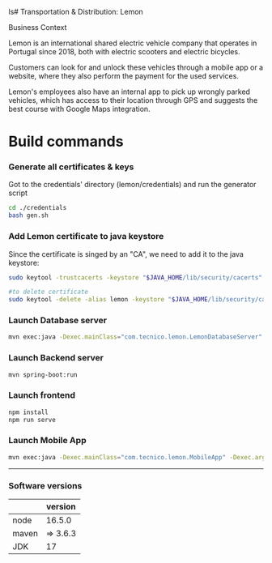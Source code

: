 ls# Transportation & Distribution: Lemon

Business Context

Lemon is an international shared electric vehicle company that operates in Portugal since 2018, both with electric scooters and electric bicycles.

Customers can look for and unlock these vehicles through a mobile app or a website, where they also perform the payment for the used services.

Lemon's employees also have an internal app to pick up wrongly parked vehicles, which has access to their location through GPS and suggests the best course with Google Maps integration.


# Build commands

### Generate all certificates & keys
Got to the credentials' directory (lemon/credentials) and run the generator script
``` bash
cd ./credentials
bash gen.sh
```

### Add Lemon certificate to java keystore
Since the certificate is singed by an "CA", we need to add it to the java keystore:
``` bash
sudo keytool -trustcacerts -keystore "$JAVA_HOME/lib/security/cacerts" -storepass changeit -importcert -alias lemon -file <path-to-lemon>/lemon/server-backend/src/main/credentials/https-certificate.pem

#to delete certificate
sudo keytool -delete -alias lemon -keystore "$JAVA_HOME/lib/security/cacerts" 

```

### Launch Database server
``` bash
mvn exec:java -Dexec.mainClass="com.tecnico.lemon.LemonDatabaseServer" -Dexec.args=""
```

### Launch Backend server
``` bash
mvn spring-boot:run
```

### Launch frontend
``` bash
npm install
npm run serve
```

### Launch Mobile App
``` bash
mvn exec:java -Dexec.mainClass="com.tecnico.lemon.MobileApp" -Dexec.args=""
```


---
### Software versions
|       | version  |
|-------|----------|
| node  | 16.5.0   |
| maven | => 3.6.3 |
|  JDK  | 17       |


